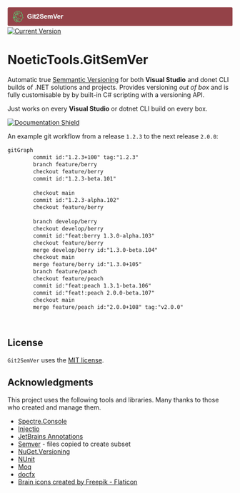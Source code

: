 ![](docs/Images/Git2SemVer_banner_840x70.png)
[![Current Version](https://img.shields.io/nuget/v/NoeticTools.Git2SemVer.MSBuild?label=Git2SemVer.MSBuild)](https://www.nuget.org/packages/NoeticTools.Git2SemVer.MsBuild) 

# NoeticTools.GitSemVer

Automatic true [Semmantic Versioning](https://semver.org/) for both **Visual Studio** and donet CLI builds of .NET solutions and projects.
Provides versioning _out of box_ and is fully customisable by by built-in C# scripting with a versioning API.

Just works on every <b>Visual Studio</b> or dotnet CLI build on every box.

[![Documentation Shield]](https://noetictools.github.io/Git2SemVer.MSBuild/)

An example git workflow from a release `1.2.3` to the next release `2.0.0`:

```mermaid
gitGraph
        commit id:"1.2.3+100" tag:"1.2.3"
        branch feature/berry
        checkout feature/berry
        commit id:"1.2.3-beta.101"

        checkout main
        commit id:"1.2.3-alpha.102"
        checkout feature/berry

        branch develop/berry
        checkout develop/berry
        commit id:"feat:berry 1.3.0-alpha.103"
        checkout feature/berry
        merge develop/berry id:"1.3.0-beta.104"
        checkout main
        merge feature/berry id:"1.3.0+105"
        branch feature/peach
        checkout feature/peach
        commit id:"feat:peach 1.3.1-beta.106"
        commit id:"feat!:peach 2.0.0-beta.107"
        checkout main
        merge feature/peach id:"2.0.0+108" tag:"v2.0.0"
```

<br/>

## License

`Git2SemVer` uses the [MIT license](https://choosealicense.com/licenses/mit/).

## Acknowledgments

This project uses the following tools and libraries. Many thanks to those who created and manage them.

* [Spectre.Console](https://github.com/spectreconsole/spectre.console)
* [Injectio](https://github.com/loresoft/Injectio)
* [JetBrains Annotations](https://www.jetbrains.com/help/resharper/Code_Analysis__Code_Annotations.html)
* [Semver](https://www.nuget.org/packages/Semver) - files copied to create subset
* [NuGet.Versioning](https://www.nuget.org/packages/NuGet.Versioning)
* [NUnit](https://www.nuget.org/packages/NUnit)
* [Moq](https://github.com/devlooped/moq)
* [docfx](https://dotnet.github.io/docfx/)
* <a href="https://www.flaticon.com/free-icons/brain" title="brain icons">Brain icons created by Freepik - Flaticon</a>


<!---------------------------------------------------------------------------->

[Documentation Shield]: https://img.shields.io/badge/See_the_full_documentation_here-37a779?style=for-the-badge

[License]: LICENSE
[Shield]: Types/Shield.md
[KBD]: Types/KBD.md
[#]: #


<!---------------------------------[ Badges ]---------------------------------->

[Badge License]: https://img.shields.io/badge/-BY_SA_4.0-ae6c18.svg?style=for-the-badge&labelColor=EF9421&logoColor=white&logo=CreativeCommons
[Badge Likes]: https://img.shields.io/github/stars/MarkedDown/Buttons?style=for-the-badge&labelColor=d0ab23&color=b0901e&logoColor=white&logo=Trustpilot